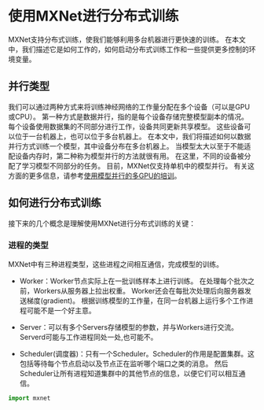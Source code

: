 # 使用MXNet进行分布式训练

MXNet支持分布式训练，使我们能够利用多台机器进行更快速的训练。 在本文中，我们描述它是如何工作的，如何启动分布式训练工作和一些提供更多控制的环境变量。

##  并行类型

我们可以通过两种方式来将训练神经网络的工作量分配在多个设备（可以是GPU或CPU）。 第一种方式是数据并行，指的是每个设备存储完整模型副本的情况。 每个设备使用数据集的不同部分进行工作，设备共同更新共享模型。 这些设备可以位于一台机器上，也可以位于多台机器上。 在本文中，我们将描述如何以数据并行方式训练一个模型，其中设备分布在多台机器上。
当模型太大以至于不能适配设备内存时，第二种称为模型并行的方法就很有用。 在这里，不同的设备被分配了学习模型不同部分的任务。 目前，MXNet仅支持单机中的模型并行。 有关这方面的更多信息，请参考[使用模型并行的多GPU的培训](https://mxnet.incubator.apache.org/versions/master/faq/model_parallel_lstm.html)。

## 如何进行分布式训练

接下来的几个概念是理解使用MXNet进行分布式训练的关键：

### 进程的类型

MXNet中有三种进程类型，这些进程之间相互通信，完成模型的训练。

* Worker：Worker节点实际上在一批训练样本上进行训练。 在处理每个批次之前，Workers从服务器上拉出权重。 Worker还会在每批次处理后向服务器发送梯度(gradient)。 根据训练模型的工作量，在同一台机器上运行多个工作进程可能不是一个好主意。

* Server：可以有多个Servers存储模型的参数，并与Workers进行交流。 Serverd可能与工作进程同处一处,也可能不。

* Scheduler(调度器)：只有一个Scheduler。Scheduler的作用是配置集群。这包括等待每个节点启动以及节点正在监听哪个端口之类的消息。 然后Scheduler让所有进程知道集群中的其他节点的信息，以便它们可以相互通信。

``` python
import mxnet
```
